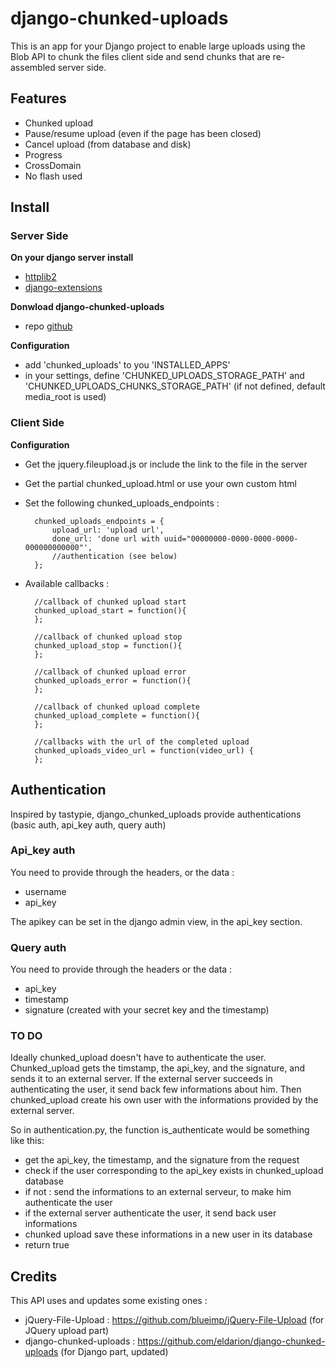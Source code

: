# django-chunked-uploads

This is an app for your Django project to enable large uploads using the Blob API to chunk the files client side and send chunks that are re-assembled server side.

## Features

* Chunked upload
* Pause/resume upload (even if the page has been closed)
* Cancel upload (from database and disk)
* Progress
* CrossDomain
* No flash used


## Install

### Server Side

**On your django server install**

* [httplib2](http://code.google.com/p/httplib2/)
* [django-extensions](http://packages.python.org/django-extensions/)

**Donwload django-chunked-uploads**

* repo [github](https://github.com/IRI-Research/django-chunked-uploads)

**Configuration**

* add 'chunked_uploads' to you 'INSTALLED_APPS'
* in your settings, define 'CHUNKED_UPLOADS_STORAGE_PATH' and 'CHUNKED_UPLOADS_CHUNKS_STORAGE_PATH' (if not defined, default media_root is used)


### Client Side

**Configuration**

* Get the jquery.fileupload.js or include the link to the file in the server
* Get the partial chunked_upload.html or use your own custom html
* Set the following chunked_uploads_endpoints :
        
        chunked_uploads_endpoints = {
			upload_url: 'upload url',
			done_url: 'done url with uuid="00000000-0000-0000-0000-000000000000"',
			//authentication (see below)
        };

* Available callbacks :
        
        //callback of chunked upload start
        chunked_upload_start = function(){
        };
        
        //callback of chunked upload stop
        chunked_upload_stop = function(){
        };
        
        //callback of chunked upload error
        chunked_uploads_error = function(){
        };
        
        //callback of chunked upload complete
        chunked_upload_complete = function(){
        };
        
        //callbacks with the url of the completed upload
        chunked_uploads_video_url = function(video_url) {
        };


## Authentication

Inspired by tastypie, django_chunked_uploads provide authentications (basic auth, api_key auth, query auth)

### Api_key auth

You need to provide through the headers, or the data :
* username
* api_key

The apikey can be set in the django admin view, in the api_key section.

### Query auth

You need to provide through the headers or the data :
* api_key
* timestamp
* signature (created with your secret key and the timestamp)

### TO DO

Ideally chunked_upload doesn't have to authenticate the user. Chunked_upload gets the timstamp, the api_key, and the signature, and sends it to an external server. If the external server succeeds in authenticating the user, it send back few informations about him. Then chunked_upload create his own user with the informations provided by the external server.

So in authentication.py, the function is_authenticate would be something like this:
* get the api_key, the timestamp, and the signature from the request
* check if the user corresponding to the api_key exists in chunked_upload database
* if not : send the informations to an external serveur, to make him authenticate the user
* if the external server authenticate the user, it send back user informations
* chunked upload save these informations in a new user in its database
* return true

## Credits

This API uses and updates some existing ones :
* jQuery-File-Upload : https://github.com/blueimp/jQuery-File-Upload (for JQuery upload part)
* django-chunked-uploads : https://github.com/eldarion/django-chunked-uploads (for Django part, updated)
